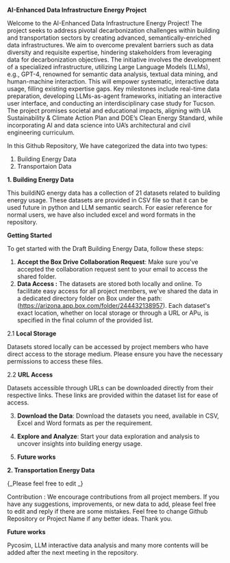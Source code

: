 **AI-Enhanced Data Infrastructure Energy Project**

Welcome to the  AI-Enhanced Data Infrastructure Energy Project! The project seeks to address pivotal decarbonization challenges within building and transportation sectors by creating advanced, semantically-enriched data infrastructures. We aim to overcome prevalent barriers such as data diversity and requisite expertise, hindering stakeholders from leveraging data for decarbonization objectives. The initiative involves the development of a specialized infrastructure, utilizing Large Language Models (LLMs), e.g., GPT-4, renowned for semantic data analysis, textual data mining, and human-machine interaction. This will empower systematic, interactive data usage, filling existing expertise gaps. Key milestones include real-time data preparation, developing LLMs-as-agent frameworks, initiating an interactive user interface, and conducting an interdisciplinary case study for Tucson. The project promises societal and educational impacts, aligning with UA Sustainability & Climate Action Plan and DOE’s Clean Energy Standard, while incorporating AI and data science into UA’s architectural and civil engineering curriculum.

In this Github Repository, We have categorized the data into two types:
1. Building Energy Data
2. Transportaion Data

**1. Building Energy Data**

This buildiNG energy data has a collection of 21 datasets related to building energy usage. These datasets are provided in CSV file so that it can be used future in python and LLM semantic search. For easier reference for normal users, we have also included excel and word formats in the repository. 

**Getting Started**

To get started with the Draft Building Energy Data, follow these steps:

1. **Accept the Box Drive Collaboration Request**: Make sure you've accepted the collaboration request sent to your email to access the shared folder.
2. **Data Access :**
The datasets are stored both locally and online. To facilitate easy access for all project members, we've shared the data in a dedicated directory folder on Box under the path: (https://arizona.app.box.com/folder/244432138957). Each dataset's exact location, whether on local storage or through a URL or APu, is specified in the final column of the provided list.

2.1 **Local Storage**

Datasets stored locally can be accessed by project members who have direct access to the storage medium. Please ensure you have the necessary permissions to access these files.

2.2 **URL Access**

Datasets accessible through URLs can be downloaded directly from their respective links. These links are provided within the dataset list for ease of access.

3. **Download the Data**: Download the datasets you need, available in CSV, Excel and Word formats as per the requirement.
   
   
4.  **Explore and Analyze**: Start your data exploration and analysis to uncover insights into building energy usage.
  
5. **Future works**






**2. Transportation Energy Data**


{_Please feel free to edit _}

Contribution : We encourage contributions from all project members. If you have any suggestions, improvements, or new data to add, please feel free to edit and reply if there are some mistakes. Feel free to change Github Repository or Project Name if any better ideas.
Thank you.






**Future works**

Pycosim, LLM interactive data analysis and many more contents will be added after the next meeting  in the repository.
